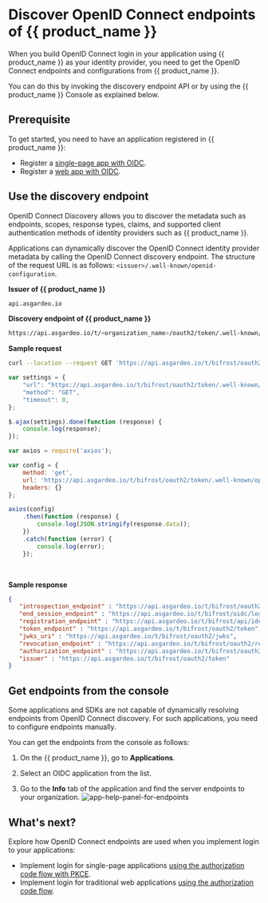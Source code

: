 # Discover OpenID Connect endpoints of {{ product_name }}

When you build OpenID Connect login in your application using {{ product_name }} as your identity provider, you need to get the OpenID Connect endpoints and configurations from {{ product_name }}.

You can do this by invoking the discovery endpoint API or by using the {{ product_name }} Console as explained below.

## Prerequisite

To get started, you need to have an application registered in {{ product_name }}:

- Register a [single-page app with OIDC](../../guides/applications/register-single-page-app/).
- Register a [web app with OIDC](../../guides/applications/register-oidc-web-app/).

## Use the discovery endpoint

OpenID Connect Discovery <!-- [OpenID Connect Discovery](https://openid.net/specs/openid-connect-discovery-1_0.html)--> allows you to discover the metadata such as endpoints, scopes, response types, claims, and supported client authentication methods of identity providers such as {{ product_name }}.

Applications can dynamically discover the OpenID Connect identity provider metadata by calling the OpenID Connect discovery <!-- [OpenID Connect discovery](https://openid.net/specs/openid-connect-discovery-1_0.html#ProviderConfigurationRequest)--> endpoint. The structure of the request URL is as follows: `<issuer>/.well-known/openid-configuration`.  

**Issuer of {{ product_name }}**
```bash
api.asgardeo.io
```

**Discovery endpoint of {{ product_name }}**
```bash
https://api.asgardeo.io/t/<organization_name>/oauth2/token/.well-known/openid-configuration
```

**Sample request**

<CodeGroup>

<CodeGroupItem title="cURL">

```bash  
curl --location --request GET 'https://api.asgardeo.io/t/bifrost/oauth2/token/.well-known/openid-configuration'
```

</CodeGroupItem>

<CodeGroupItem title="JavaScript - jQuery" active>

```js 
var settings = {
    "url": "https://api.asgardeo.io/t/bifrost/oauth2/token/.well-known/openid-configuration",
    "method": "GET",
    "timeout": 0,
};

$.ajax(settings).done(function (response) {
    console.log(response);
});
```

</CodeGroupItem>

<CodeGroupItem title="Nodejs - Axios" active>

```js 
var axios = require('axios');

var config = {
    method: 'get',
    url: 'https://api.asgardeo.io/t/bifrost/oauth2/token/.well-known/openid-configuration',
    headers: {}
};

axios(config)
    .then(function (response) {
        console.log(JSON.stringify(response.data));
    })
    .catch(function (error) {
        console.log(error);
    });
```

</CodeGroupItem>

</CodeGroup>

<br>

**Sample response**
```json 
{
   "introspection_endpoint" : "https://api.asgardeo.io/t/bifrost/oauth2/introspect",
   "end_session_endpoint" : "https://api.asgardeo.io/t/bifrost/oidc/logout",
   "registration_endpoint" : "https://api.asgardeo.io/t/bifrost/api/identity/oauth2/dcr/v1.0/register",
   "token_endpoint" : "https://api.asgardeo.io/t/bifrost/oauth2/token",
   "jwks_uri" : "https://api.asgardeo.io/t/bifrost/oauth2/jwks",
   "revocation_endpoint" : "https://api.asgardeo.io/t/bifrost/oauth2/revoke",
   "authorization_endpoint" : "https://api.asgardeo.io/t/bifrost/oauth2/authorize",
   "issuer" : "https://api.asgardeo.io/t/bifrost/oauth2/token"
}
```

## Get endpoints from the console

Some applications and SDKs are not capable of dynamically resolving endpoints from OpenID Connect discovery. For such applications, you need to configure endpoints manually.

You can get the endpoints from the console as follows:

1. On the {{ product_name }}, go to **Applications**.

2. Select an OIDC application from the list.

3. Go to the **Info** tab of the application and find the server endpoints to your organization.
   ![app-help-panel-for-endpoints](../../../assets/img/guides/applications/app-endpoint-help.png)

## What's next?

Explore how OpenID Connect endpoints are used when you implement login to your applications:

- Implement login for single-page applications [using the authorization code flow with PKCE](../../guides/authentication/oidc/implement-auth-code-with-pkce/).
- Implement login for traditional web applications [using the authorization code flow](../../guides/authentication/oidc/implement-auth-code/).
